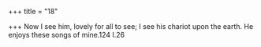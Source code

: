 +++
title = "18"

+++
Now I see him, lovely for all to see; I see his chariot upon the earth. He enjoys these songs of mine.124 I.26  